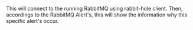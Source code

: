 This will connect to the running RabbitMQ using rabbit-hole client. Then, accordings to the RabbitMQ Alert's, this will show the information why this specific alert's occur.
